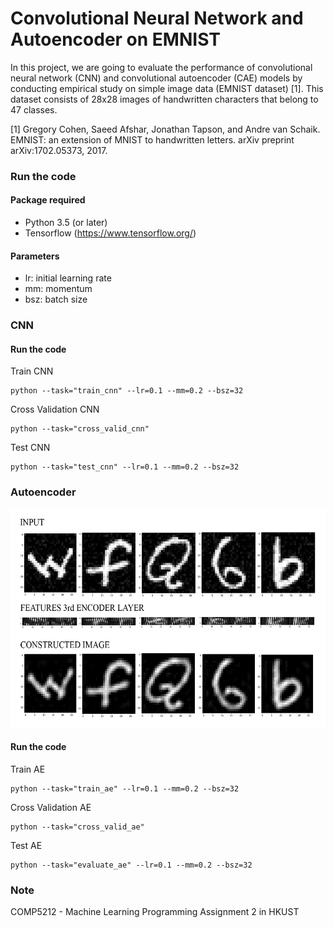 # Convolutional Neural Network and Autoencoder on EMNIST

In this project, we are going to evaluate the performance of convolutional neural network (CNN) and convolutional autoencoder (CAE) models by conducting empirical study on simple image data (EMNIST dataset) [1]. This dataset consists of 28x28 images of handwritten characters that belong to 47 classes.

[1] Gregory Cohen, Saeed Afshar, Jonathan Tapson, and Andre van Schaik. EMNIST: an
extension of MNIST to handwritten letters. arXiv preprint arXiv:1702.05373, 2017.

### Run the code
#### Package required
- Python 3.5 (or later)
- Tensorflow (https://www.tensorflow.org/)

#### Parameters
- lr: initial learning rate
- mm: momentum
- bsz: batch size

### CNN

#### Run the code
Train CNN
```
python --task="train_cnn" --lr=0.1 --mm=0.2 --bsz=32
```

Cross Validation CNN
```
python --task="cross_valid_cnn"
```

Test CNN
```
python --task="test_cnn" --lr=0.1 --mm=0.2 --bsz=32
```

### Autoencoder

<img src="fig/sample.png" height=350/>

#### Run the code
Train AE
```
python --task="train_ae" --lr=0.1 --mm=0.2 --bsz=32
```

Cross Validation AE
```
python --task="cross_valid_ae"
```

Test AE
```
python --task="evaluate_ae" --lr=0.1 --mm=0.2 --bsz=32
```

### Note

COMP5212 - Machine Learning Programming Assignment 2 in HKUST
